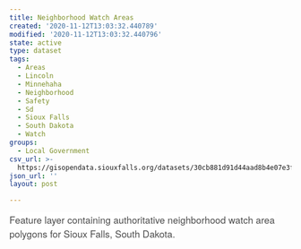 ```yaml
---
title: Neighborhood Watch Areas
created: '2020-11-12T13:03:32.440789'
modified: '2020-11-12T13:03:32.440796'
state: active
type: dataset
tags:
  - Areas
  - Lincoln
  - Minnehaha
  - Neighborhood
  - Safety
  - Sd
  - Sioux Falls
  - South Dakota
  - Watch
groups:
  - Local Government
csv_url: >-
  https://gisopendata.siouxfalls.org/datasets/30cb881d91d44aad8b4e07e3fccc4349_13.csv?outSR=%7B%22latestWkid%22%3A32164%2C%22wkid%22%3A32164%7D
json_url: ''
layout: post

---
```

<span style='color: rgb(76, 76, 76); font-family: &quot;Avenir Next W01&quot;, &quot;Avenir Next W00&quot;, &quot;Avenir Next&quot;, Avenir, &quot;Helvetica Neue&quot;, sans-serif; font-size: 17px; font-style: normal; font-variant-ligatures: normal; font-variant-caps: normal; font-weight: 400; letter-spacing: normal; orphans: 2; text-align: start; text-indent: 0px; text-transform: none; white-space: normal; widows: 2; word-spacing: 0px; -webkit-text-stroke-width: 0px; background-color: rgb(255, 255, 255); text-decoration-style: initial; text-decoration-color: initial; display: inline !important; float: none;'>Feature layer containing authoritative neighborhood watch area polygons for Sioux Falls, South Dakota.</span>
